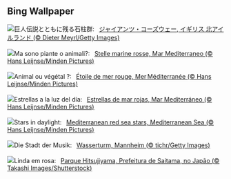 ## Bing Wallpaper
![](https://www.bing.com/th?id=OHR.NIrelandGiants_JA-JP8922584864_UHD.jpg&w=1000)巨人伝説とともに残る石柱群:&nbsp;&ensp;[ジャイアンツ・コーズウェー, イギリス 北アイルランド (© Dieter Meyrl/Getty Images)](https://www.bing.com/th?id=OHR.NIrelandGiants_JA-JP8922584864_UHD.jpg)
<br><br/>
![](https://www.bing.com/th?id=OHR.RedSeaStars_IT-IT1751132764_UHD.jpg&w=1000)Ma sono piante o animali?:&nbsp;&ensp;[Stelle marine rosse, Mar Mediterraneo (© Hans Leijnse/Minden Pictures)](https://www.bing.com/th?id=OHR.RedSeaStars_IT-IT1751132764_UHD.jpg)
<br><br/>
![](https://www.bing.com/th?id=OHR.RedSeaStars_FR-FR2021309863_UHD.jpg&w=1000)Animal ou végétal ?:&nbsp;&ensp;[Étoile de mer rouge, Mer Méditerranée (© Hans Leijnse/Minden Pictures)](https://www.bing.com/th?id=OHR.RedSeaStars_FR-FR2021309863_UHD.jpg)
<br><br/>
![](https://www.bing.com/th?id=OHR.RedSeaStars_ES-ES6362641153_UHD.jpg&w=1000)Estrellas a la luz del día:&nbsp;&ensp;[Estrellas de mar rojas, Mar Mediterráneo (© Hans Leijnse/Minden Pictures)](https://www.bing.com/th?id=OHR.RedSeaStars_ES-ES6362641153_UHD.jpg)
<br><br/>
![](https://www.bing.com/th?id=OHR.RedSeaStars_EN-GB6301012491_UHD.jpg&w=1000)Stars in daylight:&nbsp;&ensp;[Mediterranean red sea stars, Mediterranean Sea (© Hans Leijnse/Minden Pictures)](https://www.bing.com/th?id=OHR.RedSeaStars_EN-GB6301012491_UHD.jpg)
<br><br/>
![](https://www.bing.com/th?id=OHR.Mannheim_DE-DE1609561804_UHD.jpg&w=1000)Die Stadt der Musik:&nbsp;&ensp;[Wasserturm, Mannheim (© tichr/Getty Images)](https://www.bing.com/th?id=OHR.Mannheim_DE-DE1609561804_UHD.jpg)
<br><br/>
![](https://www.bing.com/th?id=OHR.PhloxSubulata_PT-BR2187930252_UHD.jpg&w=1000)Linda em rosa:&nbsp;&ensp;[Parque Hitsujiyama, Prefeitura de Saitama, no Japão (© Takashi Images/Shutterstock)](https://www.bing.com/th?id=OHR.PhloxSubulata_PT-BR2187930252_UHD.jpg)
<br><br/>

